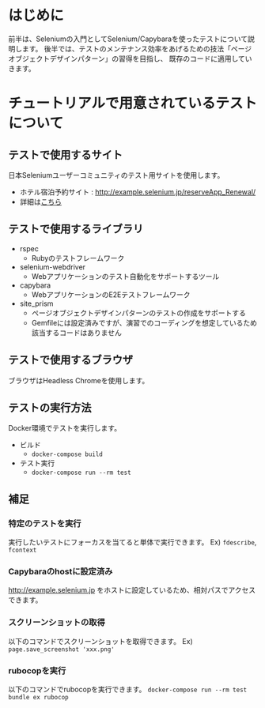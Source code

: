 # はじめに

前半は、Seleniumの入門としてSelenium/Capybaraを使ったテストについて説明します。
後半では、テストのメンテナンス効率をあげるための技法「ページオブジェクトデザインパターン」の習得を目指し、
既存のコードに適用していきます。

# チュートリアルで用意されているテストについて

## テストで使用するサイト

日本Seleniumユーザーコミュニティのテスト用サイトを使用します。

- ホテル宿泊予約サイト : http://example.selenium.jp/reserveApp_Renewal/
- 詳細は[こちら](https://sites.google.com/site/seleniumjp/test-site)

## テストで使用するライブラリ

- rspec
  - Rubyのテストフレームワーク
- selenium-webdriver
  - Webアプリケーションのテスト自動化をサポートするツール
- capybara
  - WebアプリケーションのE2Eテストフレームワーク
- site_prism
  - ページオブジェクトデザインパターンのテストの作成をサポートする
  - Gemfileには設定済みですが、演習でのコーディングを想定しているため該当するコードはありません

## テストで使用するブラウザ

ブラウザはHeadless Chromeを使用します。

## テストの実行方法

Docker環境でテストを実行します。

- ビルド
  - `docker-compose build`
- テスト実行
  - `docker-compose run --rm test`

## 補足

### 特定のテストを実行

実行したいテストにフォーカスを当てると単体で実行できます。
Ex) `fdescribe`, `fcontext`

### Capybaraのhostに設定済み
http://example.selenium.jp をホストに設定しているため、相対パスでアクセスできます。

### スクリーンショットの取得

以下のコマンドでスクリーンショットを取得できます。
Ex) `page.save_screenshot 'xxx.png'`

### rubocopを実行

以下のコマンドでrubocopを実行できます。
`docker-compose run --rm test bundle ex rubocop`
